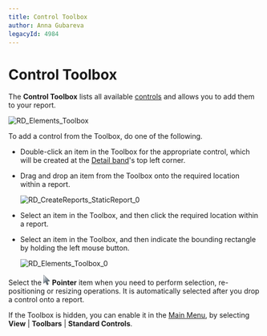 ```yaml
---
title: Control Toolbox
author: Anna Gubareva
legacyId: 4984
---
```

# Control Toolbox
The **Control Toolbox** lists all available [controls](../report-controls.md) and allows you to add them to your report.

![RD_Elements_Toolbox](../../../../../images/img8260.png)

To add a control from the Toolbox, do one of the following.
* Double-click an item in the Toolbox for the appropriate control, which will be created at the [Detail band](../report-bands/detail-band.md)'s top left corner.
* Drag and drop an item from the Toolbox onto the required location within a report.
	
	![RD_CreateReports_StaticReport_0](../../../../../images/img8340.png)
* Select an item in the Toolbox, and then click the required location within a report.
* Select an item in the Toolbox, and then indicate the bounding rectangle by holding the left mouse button.
	
	![RD_Elements_Toolbox_0](../../../../../images/img11136.png)

Select the ![RD_Toolbox_1](../../../../../images/img9152.png) **Pointer** item when you need to perform selection, re-positioning or resizing operations. It is automatically selected after you drop a control onto a report.

If the Toolbox is hidden, you can enable it in the [Main Menu](main-menu.md), by selecting **View** | **Toolbars** | **Standard Controls**.